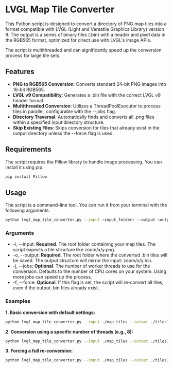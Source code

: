# **LVGL Map Tile Converter**

This Python script is designed to convert a directory of PNG map tiles into a format compatible with LVGL (Light and Versatile Graphics Library) version 9\. The output is a series of binary files (.bin) with a header and pixel data in the RGB565 format, optimized for direct use with LVGL's image APIs.

The script is multithreaded and can significantly speed up the conversion process for large tile sets.

## **Features**

* **PNG to RGB565 Conversion**: Converts standard 24-bit PNG images into 16-bit RGB565.  
* **LVGL v9 Compatibility**: Generates a .bin file with the correct LVGL v9 header format.  
* **Multithreaded Conversion**: Utilizes a ThreadPoolExecutor to process tiles in parallel, configurable with the \--jobs flag.  
* **Directory Traversal**: Automatically finds and converts all .png files within a specified input directory structure.  
* **Skip Existing Files**: Skips conversion for tiles that already exist in the output directory unless the \--force flag is used.

## **Requirements**

The script requires the Pillow library to handle image processing. You can install it using pip:
```bash
pip install Pillow
```

## **Usage**

The script is a command-line tool. You can run it from your terminal with the following arguments:
```bash
python lvgl_map_tile_converter.py --input <input_folder> --output <output_folder> [options]
```

### **Arguments**

* \-i, \--input: **Required**. The root folder containing your map tiles. The script expects a tile structure like zoom/x/y.png.  
* \-o, \--output: **Required**. The root folder where the converted .bin tiles will be saved. The output structure will mirror the input: zoom/x/y.bin.  
* \-j, \--jobs: **Optional**. The number of worker threads to use for the conversion. Defaults to the number of CPU cores on your system. Using more jobs can speed up the process.  
* \-f, \--force: **Optional**. If this flag is set, the script will re-convert all tiles, even if the output .bin files already exist.

### **Examples**

**1\. Basic conversion with default settings:**
```bash
python lvgl_map_tile_converter.py --input ./map_tiles --output ./tiles1
```
**2\. Conversion using a specific number of threads (e.g., 8):**
```bash
python lvgl_map_tile_converter.py --input ./map_tiles --output ./tiles1 --jobs 8
```
**3\. Forcing a full re-conversion:**
```bash
python lvgl_map_tile_converter.py --input ./map_tiles --output ./tiles1 --force
```
